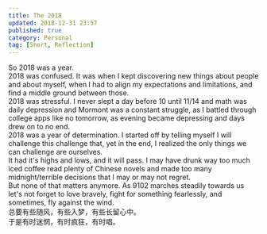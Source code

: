 ```yaml
---
title: The 2018
updated: 2018-12-31 23:57
published: true
category: Personal
tag: [Short, Reflection]
---
```


So 2018 was a year. <br>
2018 was confused. It was when I kept discovering new things about people and about myself, when I had to align my expectations and limitations, and find a middle ground between those. <br>
2018 was stressful. I never slept a day before 10 until 11/14 and math was daily depression and Mormont was a constant struggle, as I battled through college apps like no tomorrow, as evening became depressing and days drew on to no end. <br>
2018 was a year of determination. I started off by telling myself I will challenge this challenge that, yet in the end, I realized the only things we can challenge are ourselves. <br>
It had it's highs and lows, and it will pass. I may have drunk way too much iced coffee read plenty of Chinese novels and made too many midnight/terrible decisions that I may or may not regret. <br>
But none of that matters anymore. As 9102 marches steadily towards us let's not forget to love bravely, fight for something fearlessly, and sometimes, fly against the wind. <br>
总要有些随风，有些入梦，有些长留心中。<br>
于是有时迷惘，有时疯狂，有时唱。
